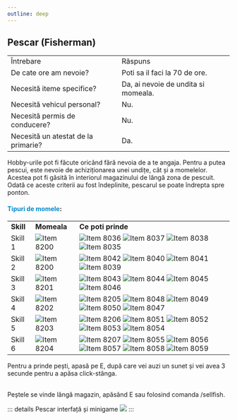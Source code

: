 ```yaml
---
outline: deep
---
```


## Pescar (Fisherman)

<table>
    <tr>
        <td>Întrebare</td>
        <td>Răspuns</td>
    </tr>
    <tr>
        <td>De cate ore am nevoie?</td>
        <td>Poti sa il faci la 70 de ore.</td>
    </tr>
    <tr>
        <td>Necesită iteme specifice?</td>
        <td>Da, ai nevoie de undita si momeala.</td>
    </tr>
    <tr>
        <td>Necesită vehicul personal?</td>
        <td>Nu.</td>
    </tr>
    <tr>
        <td>Necesită permis de conducere?</td>
        <td>Nu.</td>
    </tr>
    <tr>
        <td>Necesită un atestat de la primarie?</td>
        <td>Da.</td>
    </tr>
</table>

Hobby-urile pot fi făcute oricând fără nevoia de a te angaja. Pentru a putea pescui, este nevoie de achiziționarea unei <span class="button-p-hobby">undițe</span>, cât și a <span class="button-p-hobby">momelelor</span>. Acestea pot fi găsită în interiorul magazinului de lângă zona de pescuit. Odată ce aceste criterii au fost îndeplinite, pescarul se poate îndrepta spre ponton.

#### <span style="color: #0088CC">Tipuri de momele</span>:

<table>
  <tr>
    <td><strong>Skill</strong></td>
    <td><strong>Momeala</strong></td>
    <td><strong>Ce poti prinde</strong></td>
  </tr>
  <tr>
    <td>Skill 1</td>
    <td>
        <div class="image-row">
        <img src="https://v.b-zone.ro/images/items/8200.png" alt="Item 8200">
        </div>
    </td>
    <td>
      <div class="image-row">
        <img src="https://v.b-zone.ro/images/items/8036.png" alt="Item 8036">
        <img src="https://v.b-zone.ro/images/items/8037.png" alt="Item 8037">
        <img src="https://v.b-zone.ro/images/items/8038.png" alt="Item 8038">
        <img src="https://v.b-zone.ro/images/items/8035.png" alt="Item 8035">
      </div>
    </td>
    <tr>
    <td>Skill 2</td>
    <td>
        <div class="image-row">
        <img src="https://v.b-zone.ro/images/items/8200.png" alt="Item 8200">
        </div>
    </td>
    <td>
      <div class="image-row">
        <img src="https://v.b-zone.ro/images/items/8042.png" alt="Item 8042">
        <img src="https://v.b-zone.ro/images/items/8040.png" alt="Item 8040">
        <img src="https://v.b-zone.ro/images/items/8041.png" alt="Item 8041">
        <img src="https://v.b-zone.ro/images/items/8039.png" alt="Item 8039">
      </div>
    </td>
    </tr>
    <tr>
    <td>Skill 3</td>
    <td>
        <div class="image-row">
        <img src="https://v.b-zone.ro/images/items/8201.png" alt="Item 8201">
        </div>
    </td>
    <td>
      <div class="image-row">
        <img src="https://v.b-zone.ro/images/items/8043.png" alt="Item 8043">
        <img src="https://v.b-zone.ro/images/items/8044.png" alt="Item 8044">
        <img src="https://v.b-zone.ro/images/items/8045.png" alt="Item 8045">
        <img src="https://v.b-zone.ro/images/items/8046.png" alt="Item 8046">
      </div>
    </td>
    </tr>
    <tr>
    <td>Skill 4</td>
    <td>
        <div class="image-row">
        <img src="https://v.b-zone.ro/images/items/8202.png" alt="Item 8202">
        </div>
    </td>
    <td>
      <div class="image-row">
        <img src="https://v.b-zone.ro/images/items/8205.png" alt="Item 8205">
        <img src="https://v.b-zone.ro/images/items/8048.png" alt="Item 8048">
        <img src="https://v.b-zone.ro/images/items/8049.png" alt="Item 8049">
        <img src="https://v.b-zone.ro/images/items/8050.png" alt="Item 8050">
        <img src="https://v.b-zone.ro/images/items/8047.png" alt="Item 8047">
      </div>
    </td>
    </tr>
    <tr>
    <td>Skill 5</td>
    <td>
        <div class="image-row">
        <img src="https://v.b-zone.ro/images/items/8203.png" alt="Item 8203">
        </div>
    </td>
    <td>
      <div class="image-row">
        <img src="https://v.b-zone.ro/images/items/8206.png" alt="Item 8206">
        <img src="https://v.b-zone.ro/images/items/8051.png" alt="Item 8051">
        <img src="https://v.b-zone.ro/images/items/8052.png" alt="Item 8052">
        <img src="https://v.b-zone.ro/images/items/8053.png" alt="Item 8053">
        <img src="https://v.b-zone.ro/images/items/8054.png" alt="Item 8054">
      </div>
    </td>
    </tr>
    <tr>
    <td>Skill 6</td>
    <td>
        <div class="image-row">
        <img src="https://v.b-zone.ro/images/items/8204.png" alt="Item 8204">
        </div>
    </td>
    <td>
      <div class="image-row">
        <img src="https://v.b-zone.ro/images/items/8207.png" alt="Item 8207">
        <img src="https://v.b-zone.ro/images/items/8055.png" alt="Item 8055">
        <img src="https://v.b-zone.ro/images/items/8056.png" alt="Item 8056">
        <img src="https://v.b-zone.ro/images/items/8057.png" alt="Item 8057">
        <img src="https://v.b-zone.ro/images/items/8058.png" alt="Item 8058">
        <img src="https://v.b-zone.ro/images/items/8059.png" alt="Item 8059">
      </div>
    </td>
    </tr>
  </tr>
</table>

Pentru a prinde pești, apasă pe <span class="button-p-hobby">E</span>, după care vei auzi un sunet și vei avea <span class="button-p-hobby">3 secunde</span> pentru a apăsa <span class="button-p-hobby">click-stânga</span>.

<br>Peștele se vinde lângă magazin, apăsând <span class="button-p-hobby">E</span> sau folosind comanda <span class="button-p-hobby">/sellfish</span>.

::: details Pescar interfață și minigame
  <img src="https://i.imgur.com/3luV16I.gif"/>
:::